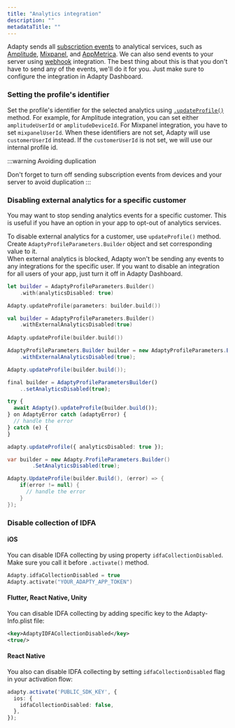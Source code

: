 ```yaml
---
title: "Analytics integration"
description: ""
metadataTitle: ""
---
```


Adapty sends all [subscription events](events) to analytical services, such as [Amplitude](amplitude), [Mixpanel](mixpanel), and [AppMetrica](appmetrica). We can also send events to your server using [webhook](webhook) integration. The best thing about this is that you don't have to send any of the events, we'll do it for you. Just make sure to configure the integration in Adapty Dashboard.

### Setting the profile's identifier

Set the profile's identifier for the selected analytics using [`.updateProfile()`](setting-user-attributes#setting-user-attributes) method. For example, for Amplitude integration, you can set either `amplitudeUserId` or `amplitudeDeviceId`. For Mixpanel integration, you have to set `mixpanelUserId`. When these identifiers are not set, Adapty will use `customerUserId` instead. If the `customerUserId` is not set, we will use our internal profile id.

:::warning
Avoiding duplication

Don't forget to turn off sending subscription events from devices and your server to avoid duplication
:::

### Disabling external analytics for a specific customer

You may want to stop sending analytics events for a specific customer. This is useful if you have an option in your app to opt-out of analytics services.

To disable external analytics for a customer, use `updateProfile()` method. Create `AdaptyProfileParameters.Builder` object and set corresponding value to it.  
When external analytics is blocked, Adapty won't be sending any events to any integrations for the specific user. If you want to disable an integration for all users of your app, just turn it off in Adapty Dashboard.

```swift
let builder = AdaptyProfileParameters.Builder()
    .with(analyticsDisabled: true)

Adapty.updateProfile(parameters: builder.build())
```
```kotlin
val builder = AdaptyProfileParameters.Builder()
    .withExternalAnalyticsDisabled(true)
  
Adapty.updateProfile(builder.build())
```
```java
AdaptyProfileParameters.Builder builder = new AdaptyProfileParameters.Builder()
    .withExternalAnalyticsDisabled(true);

Adapty.updateProfile(builder.build());
```
```javascript Flutter
final builder = AdaptyProfileParametersBuilder()
	..setAnalyticsDisabled(true);

try {
  await Adapty().updateProfile(builder.build());
} on AdaptyError catch (adaptyError) {
  // handle the error
} catch (e) {
}
```
```typescript React Native
adapty.updateProfile({ analyticsDisabled: true });
```
```csharp Unity
var builder = new Adapty.ProfileParameters.Builder()
		.SetAnalyticsDisabled(true);

Adapty.UpdateProfile(builder.Build(), (error) => {
    if(error != null) {
      // handle the error
    }
});
```

### Disable collection of IDFA

#### iOS

You can disable IDFA collecting by using property `idfaCollectionDisabled`. Make sure you call it before `.activate()` method.

```swift
Adapty.idfaCollectionDisabled = true
Adapty.activate("YOUR_ADAPTY_APP_TOKEN")
```

#### Flutter, React Native, Unity

You can disable IDFA collecting by adding specific key to the Adapty-Info.plist file:

```xml Adapty-Info.plist
<key>AdaptyIDFACollectionDisabled</key>
<true/>
```

#### React Native

You also can disable IDFA collecting by setting `idfaCollectionDisabled` flag in your activation flow:

```typescript
adapty.activate('PUBLIC_SDK_KEY', {
  ios: {
    idfaCollectionDisabled: false,
  },
});
```
